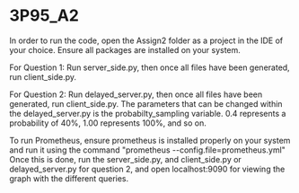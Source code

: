 # 3P95_A2

In order to run the code, open the Assign2 folder as a project in the IDE of your choice. Ensure all packages are installed on your system.

For Question 1:
Run server_side.py, then once all files have been generated, run client_side.py.

For Question 2:
Run delayed_server.py, then once all files have been generated, run client_side.py.
The parameters that can be changed within the delayed_server.py is the probabilty_sampling variable. 0.4 represents a probability of 40%, 1.00 represents 100%, and so on. 

To run Prometheus, ensure prometheus is installed properly on your system and run it using the command "prometheus --config.file=prometheus.yml" Once this is done, run the server_side.py, and client_side.py or delayed_server.py for question 2, and open localhost:9090 for viewing the graph with the different queries.
